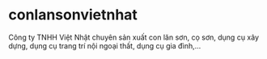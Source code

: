 # conlansonvietnhat
Công ty TNHH Việt Nhật chuyên sản xuất con lăn sơn, cọ sơn, dụng cụ xây dựng, dụng cụ trang trí nội ngoại thất, dụng cụ gia đình,...
